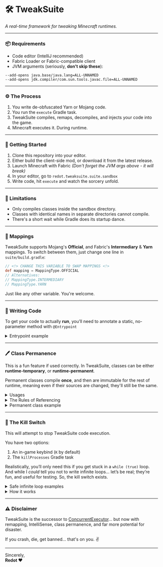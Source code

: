 🛠️ TweakSuite
=
_A real-time framework for tweaking Minecraft runtimes._

---

### 📦 Requirements

- Code editor (IntelliJ recommended)
- Fabric Loader or Fabric-compatible client
- JVM arguments (seriously, **don't skip these**):
```text
--add-opens java.base/java.lang=ALL-UNNAMED
--add-opens jdk.compiler/com.sun.tools.javac.file=ALL-UNNAMED
```

---

### ⚙️ The Process
1. You write de-obfuscated Yarn or Mojang code.
2. You run the `execute` Gradle task.
3. TweakSuite compiles, remaps, decompiles, and injects your code into the game.
4. Minecraft executes it. During runtime.

---

### 🚀 Getting Started

1. Clone this repository into your editor.
2. Either build the client-side mod, or download it from the latest release.
3. Launch Minecraft with Fabric _(Don't forget the JVM args above - it will break)_
4. In your editor, go to `redot.tweaksuite.suite.sandbox`
5. Write code, hit `execute` and watch the sorcery unfold.

---

### 🧱 Limitations
- Only compiles classes inside the sandbox directory.
- Classes with identical names in separate directories cannot compile.
- There's a short wait while Gradle does its startup dance.

---

### 🔀 Mappings
TweakSuite supports Mojang's **Official**, and Fabric's **Intermediary** & **Yarn** mappings.
To switch between them, just change one line in `suite/build.gradle`:
```groovy
// <!> CHANGE THIS VARIABLE TO SWAP MAPPINGS <!>
def mapping = MappingType.OFFICIAL
// Alternatives:
// MappingType.INTERMEDIARY
// MappingType.YARN
```
Just like any other variable. You're welcome.

---

### 🧪 Writing Code

To get your code to actually **run**, you’ll need to annotate 
a static, no-parameter method with `@Entrypoint`

<details>
<summary>Entrypoint example</summary>

```java
package redot.tweaksuite.suite.sandbox;

import redot.tweaksuite.commons.Entrypoint;

public class TestClass {
    
    @Entrypoint
    public static void run() {
        System.out.println("Hello, world from TweakSuite!");
    }
    
}
```
</details>

---

### 🖊️ Class Permanence

This is a fun feature if used correctly. In TweakSuite, classes can be
either **runtime-temporary**, or **runtime-permanent**.

Permanent classes compile **once**, and then are immutable for the rest
of runtime, meaning even if their sources are changed, they'll
still be the same.

<details>
<summary>Usages</summary>

This opens up the possibility of saving variables across
multiple temporary compilations. Static variables will then hold their values, unlike
in temporary classes. They can act as caches for data
you need to read or manipulate. They can act
as bridges between multiple runtime compilations.

- Put variables you'd like **never** to change in perm classes.
- Write anything else into temp classes.
</details>

<details>
<summary>The Rules of Referencing</summary>

Your classes should use one another as follows,
if you'd like them to compile:

- Temporary → Temporary ✅
- Permanent → Permanent ✅
- Temporary → Permanent ✅
- Permanent → Temporary ❌

**Why?**
- Perms are compiled to disk and loaded once by the base ClassLoader.
- Temps are compiled in-memory and hot-swapped through a sandboxed ClassLoader.
- If perms could reference temps, they'd be tied to classes that keep disappearing,
which makes no sense. So we don't allow it.
</details>

<details>
   <summary>Permanent class example</summary>

Permanent classes simply require to be annotated as `Permanent`. 
TweakSuite will do the rest.

```java
package redot.tweaksuite.suite.sandbox;

import redot.tweaksuite.commons.Permanent;

@Permanent
public class PermanentClass {

   public static String PERM_STRING = "abc";

}
```
</details>

---

### 🛑 The Kill Switch
This will attempt to stop TweakSuite code execution.

You have two options:
1. An in-game keybind (`K` by default)
2. The `killProcesses` Gradle task

Realistically, you’ll only need this if you get stuck in a `while (true)` loop.  
And while I *could* tell you not to write infinite loops... let’s be real; they’re fun, and useful for testing. 
So, the kill switch exists. 

<details>
   <summary>Safe infinite loop examples</summary>

Just try to write **safe** infinite loops, like the following:
```java
while (ThreadManager.permits()) {
    // this is safe
}

while (true) { // this is also safe
    ThreadManager.beg();
}

while (true) { // still safe
    ThreadManager.sleepMS(100);
}
```
</details>

<details>
<summary>How it works</summary>

1. **First, it asks nicely.**  
   If your code is merciful enough to use `ThreadManager` in the loop, the thread _should_ honor the kill request. Terms and conditions apply for concurrency.

2. **Then, it chooses violence.**  
   If permit checking isn’t implemented (or was ignored), it escalates to `Thread#stop()`. This is unsafe, but it might work.

3. **If that still doesn’t work:**  
   You’re on your own. I suggest you reflect on your decisions, and then start using `ThreadManager`.
</details>

---

### ⚠️ Disclaimer
TweakSuite is the successor to [ConcurrentExecutor](https://github.com/Rehdot/ConcurrentExecutor)... 
but now with remapping, IntelliSense, class permanence, and far more potential for disaster.

If you crash, die, get banned... that's on you. ✌️

---
Sincerely,  
**Redot ❤️**